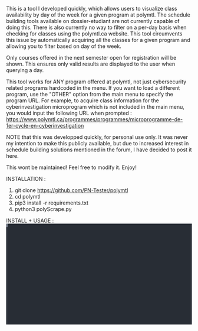 This is a tool I developed quickly, which allows users to visualize class availability by day of the week for a given program at polymtl.
The schedule building tools available on dossier-etudiant are not currently capable of doing this.
There is also currently no way to filter on a per-day basis when checking for classes using the polymtl.ca website.
This tool circumvents this issue by automatically acquiring all the classes for a given program and allowing you to filter based on day of the week.

Only courses offered in the next semester open for registration will be shown. This ensures only valid results are displayed to the user when querying a day.

This tool works for ANY program offered at polymtl, not just cybersecurity related programs hardcoded in the menu. 
If you want to load a different program, use the "OTHER" option from the main menu to specify the program URL. 
For example, to acquire class information for the cyberinvestigation microprogram which is not included in the main menu, you would input the following URL when prompted : https://www.polymtl.ca/programmes/programmes/microprogramme-de-1er-cycle-en-cyberinvestigation

NOTE that this was developped quickly, for personal use only. It was never my intention to make this publicly available, but due to increased interest in schedule
building solutions mentioned in the forum, I have decided to post it here.

This wont be maintained! Feel free to modify it. 
Enjoy!

INSTALLATION :

1) git clone https://github.com/PN-Tester/polymtl
2) cd polymtl
3) pip3 install -r requirements.txt 
4) python3 polyScrape.py 

INSTALL + USAGE :
<img src="https://raw.githubusercontent.com/PN-Tester/polymtl/main/recording.svg">
